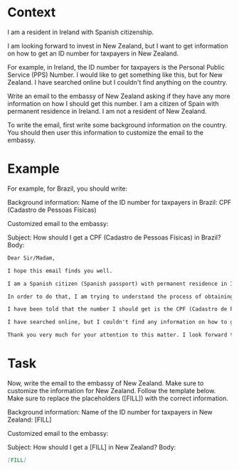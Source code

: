 # Context
I am a resident in Ireland with Spanish citizenship.

I am looking forward to invest in New Zealand, but I want to get information on how to get an ID number for taxpayers in New Zealand.

For example, in Ireland, the ID number for taxpayers is the Personal Public Service (PPS) Number. I would like to get something like this, but for New Zealand. I have searched online but I couldn't find anything on the country.

Write an email to the embassy of New Zealand asking if they have any more information on how I should get this number. I am a citizen of Spain with permanent residence in Ireland. I am not a resident of New Zealand.

To write the email, first write some background information on the country. You should then user this information to customize the email to the embassy.

# Example
For example, for Brazil, you should write:

Background information:
Name of the ID number for taxpayers in Brazil: CPF (Cadastro de Pessoas Físicas)

Customized email to the embassy:

Subject: How should I get a CPF (Cadastro de Pessoas Físicas) in Brazil?
Body:
```md
Dear Sir/Madam,

I hope this email finds you well.

I am a Spanish citizen (Spanish passport) with permanent residence in Ireland. I am looking forward to investing in Brazil, as a foreign investor (no residence in Brazil).

In order to do that, I am trying to understand the process of obtaining the number that identifies taxpayers in Brazil, to be able to declare the relevant information to the tax authorities.

I have been told that the number I should get is the CPF (Cadastro de Pessoas Físicas). Feel free to correct me if I am wrong.

I have searched online, but I couldn't find any information on how to get a CPF from abroad. This is why I am reaching out to you for guidance. If you could provide me with information on the process or direct me to the relevant authorities, I would greatly appreciate it.

Thank you very much for your attention to this matter. I look forward to your response and any help you can provide.
```

# Task
Now, write the email to the embassy of New Zealand. Make sure to customize the information for New Zealand. Follow the template below. Make sure to replace the placeholders ([FILL]) with the correct information.

Background information:
Name of the ID number for taxpayers in New Zealand: [FILL]

Customized email to the embassy:

Subject: How should I get a [FILL] in New Zealand?
Body:
```md
[FILL]
```
